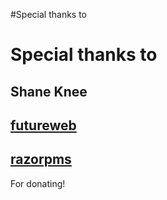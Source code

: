 #Special thanks to

# Special thanks to #

## Shane Knee ##

## [futureweb](http://www.futureweb.at) ##

## [razorpms](http://www.razorpms.com) ##

For donating!